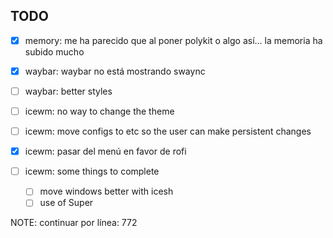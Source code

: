 
## TODO

- [X] memory: me ha parecido que al poner polykit o algo así... la memoria ha subido mucho

- [X] waybar: waybar no está mostrando swaync
- [ ] waybar: better styles
- [ ] icewm: no way to change the theme
- [ ] icewm: move configs to etc so the user can make persistent changes
- [X] icewm: pasar del menú en favor de rofi
- [ ] icewm: some things to complete
  - [ ] move windows better with icesh
  - [ ] use of Super

NOTE: continuar por línea: 772

